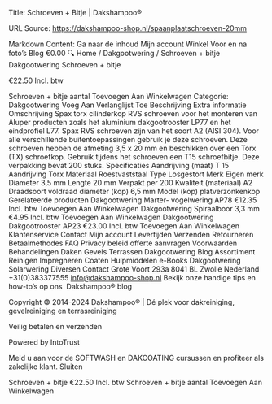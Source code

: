 Title: Schroeven + Bitje | Dakshampoo®

URL Source: https://dakshampoo-shop.nl/spaanplaatschroeven-20mm

Markdown Content:
Ga naar de inhoud
Mijn account
Winkel
Voor en na foto’s
Blog
€0.00
🔍
Home / Dakgootwering / Schroeven + bitje
Dakgootwering
Schroeven + bitje

€22.50 Incl. btw

Schroeven + bitje aantal
Toevoegen Aan Winkelwagen
Categorie: Dakgootwering
 Voeg Aan Verlanglijst Toe
Beschrijving Extra informatie
Omschrijving
Spax torx cilinderkop RVS schroeven voor het monteren van Aluper producten zoals het aluminium dakgootrooster LP77 en het eindprofiel L77.
Spax RVS schroeven zijn van het soort A2 (AISI 304). Voor alle verschillende buitentoepassingen gebruik je deze schroeven. Deze schroeven hebben de afmeting 3,5 x 20 mm en beschikken over een Torx (TX) schroefkop. Gebruik tijdens het schroeven een T15 schroefbitje. Deze verpakking bevat 200 stuks.
Specificaties
Aandrijving (maat)	T 15
Aandrijving	Torx
Materiaal	Roestvaststaal
Type	Losgestort
Merk	Eigen merk
Diameter	3,5 mm
Lengte	20 mm
Verpakt per	200
Kwaliteit (materiaal)	A2
Draadsoort	voldraad
diameter (kop)	6,5 mm
Model (kop)	platverzonkenkop
Gerelateerde producten
Dakgootwering
Marter- vogelwering AP78
€12.35 Incl. btw
Toevoegen Aan Winkelwagen
Dakgootwering
Spiraalboor 3,3 mm
€4.95 Incl. btw
Toevoegen Aan Winkelwagen
Dakgootwering
Dakgootrooster AP23
€23.00 Incl. btw
Toevoegen Aan Winkelwagen
Klantenservice
Contact
Mijn account
Levertijden
Verzenden
Retourneren
Betaalmethodes
FAQ
Privacy beleid
offerte aanvragen
Voorwaarden
Behandelingen
Daken
Gevels
Terrassen
Dakgootwering
Blog
Assortiment
Reinigen
Impregneren
Coaten
Hulpmiddelen
e-Books
Dakgootwering
Solarwering
Diversen
Contact
Grote Voort 293a
8041 BL Zwolle
Nederland
+31(0)383377555
info@dakshampoo-shop.nl
Bekijk onze handige tips en how-to’s op ons  Dakshampoo® blog 

Copyright © 2014-2024 Dakshampoo® | Dé plek voor dakreiniging, gevelreiniging en terrasreiniging

Veilig betalen en verzenden

Powered by IntoTrust

Meld u aan voor de SOFTWASH en DAKCOATING cursussen en profiteer als zakelijke klant. Sluiten

Schroeven + bitje
€22.50 Incl. btw
Schroeven + bitje aantal
Toevoegen Aan Winkelwagen
